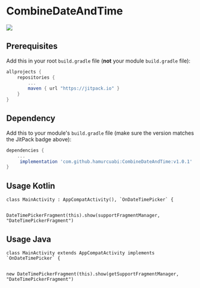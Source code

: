 # CombineDateAndTime
[![](https://jitpack.io/v/hamurcuabi/CombineDateAndTime.svg)](https://jitpack.io/#hamurcuabi/CombineDateAndTime)

## Prerequisites

Add this in your root `build.gradle` file (**not** your module `build.gradle` file):

```gradle
allprojects {
	repositories {
		...
		maven { url "https://jitpack.io" }
	}
}
```

## Dependency

Add this to your module's `build.gradle` file (make sure the version matches the JitPack badge above):

```gradle
dependencies {
	...
	 implementation 'com.github.hamurcuabi:CombineDateAndTime:v1.0.1'
}
```

## Usage Kotlin

``` 
class MainActivity : AppCompatActivity(), `OnDateTimePicker` {


DateTimePickerFragment(this).show(supportFragmentManager, "DateTimePickerFragment")

  ``` 
  ## Usage Java


``` 
class MainActivity extends AppCompatActivity implements `OnDateTimePicker` {


new DateTimePickerFragment(this).show(getSupportFragmentManager, "DateTimePickerFragment")

  ``` 
